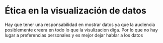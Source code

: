 # Ética en la visualización de datos

Hay que tener una responsabilidad en mostrar datos ya que la audiencia posiblemente creera en todo lo que la visulizacion diga. Por lo que no hay lugar a preferencias personales y es mejor dejar hablar a los datos